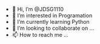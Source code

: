 - 👋 Hi, I’m @JDSG1110
- 👀 I’m interested in Programation
- 🌱 I’m currently learning Python
- 💞️ I’m looking to collaborate on ...
- 📫 How to reach me ...

<!---
JDSG1110/JDSG1110 is a ✨ special ✨ repository because its `README.md` (this file) appears on your GitHub profile.
You can click the Preview link to take a look at your changes.
--->
